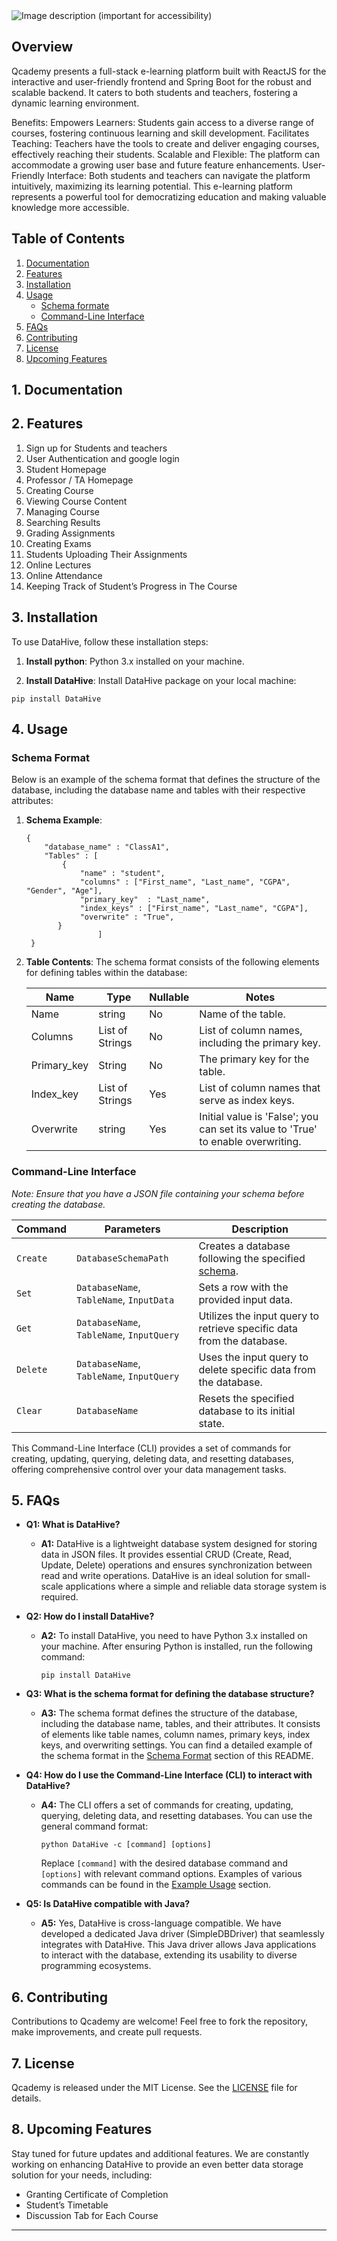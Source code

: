 

<picture>
  <source media="(prefers-color-scheme: light)" srcset="https://github.com/MahmoudGoda2003/Qcademy/assets/95986689/2f66bf89-b82f-4c88-81a8-41cc1e909a63">
  <source media="(prefers-color-scheme: dark)" srcset="https://github.com/MahmoudGoda2003/Qcademy/assets/95986689/52d18f93-0707-43e3-bac5-1cc4e1e5586b">
  <img alt="Image description (important for accessibility)" src="https://default-image.png"> </picture>

  
## Overview
Qcademy presents a full-stack e-learning platform built with ReactJS for the interactive and user-friendly frontend and Spring Boot for the robust and scalable backend. It caters to both students and teachers, fostering a dynamic learning environment.

Benefits:
Empowers Learners: Students gain access to a diverse range of courses, fostering continuous learning and skill development.
Facilitates Teaching: Teachers have the tools to create and deliver engaging courses, effectively reaching their students.
Scalable and Flexible: The platform can accommodate a growing user base and future feature enhancements.
User-Friendly Interface: Both students and teachers can navigate the platform intuitively, maximizing its learning potential.
This e-learning platform represents a powerful tool for democratizing education and making valuable knowledge more accessible.

## Table of Contents
1. [Documentation](#documentation)
2. [Features](#features)
3. [Installation](#installation)
4. [Usage](#usage)
    - [Schema formate](#schema)
    - [Command-Line Interface](#commands)
5. [FAQs](#faqs)
6. [Contributing](#contributing)
7. [License](#license)
8. [Upcoming Features](#upcoming-features)

## 1. Documentation <a name="documentation"></a>

## 2. Features <a name="features"></a>
1) Sign up for Students and teachers
2) User Authentication and google login
3) Student Homepage
4) Professor / TA Homepage
5) Creating Course
6) Viewing Course Content
7) Managing Course
8) Searching Results
9) Grading Assignments
10) Creating Exams
11) Students Uploading Their Assignments
12) Online Lectures
13) Online Attendance
14) Keeping Track of Student’s Progress in The Course

## 3. Installation <a name="installation"></a>
To use DataHive, follow these installation steps:
1. **Install python**: Python 3.x installed on your machine.

2. **Install DataHive**: Install DataHive package on your local machine:

```shell
pip install DataHive
```
## 4. Usage <a name="usage"></a>

### Schema Format <a name="schema"></a>
Below is an example of the schema format that defines the structure of the database, including the database name and tables with their respective attributes:
   1. **Schema Example**:
      ```
      {
          "database_name" : "ClassA1",
          "Tables" : [
              {
                  "name" : "student",
                  "columns" : ["First_name", "Last_name", "CGPA", "Gender", "Age"],
                  "primary_key"  : "Last_name",
                  "index_keys" : ["First_name", "Last_name", "CGPA"],
                  "overwrite" : "True",
             }
                      ]
       }
      ```
2. **Table Contents**:
  The schema format consists of the following elements for defining tables within the database:

      | Name | Type | Nullable | Notes |
      | ---- | ---- | -------- | ----- |
      | Name | string | No | Name of the table. |
      | Columns | List of Strings | No | List of column names, including the primary key. |
      | Primary_key | String | No | The primary key for the table. |
      | Index_key | List of Strings | Yes | List of column names that serve as index keys. |
      | Overwrite | string | Yes | Initial value is 'False'; you can set its value to 'True' to enable overwriting.|
   
### Command-Line Interface <a name="commands"></a>

*Note: Ensure that you have a JSON file containing your schema before creating the database.*

| Command | Parameters | Description |
|---------|------------|-------------|
| `Create` | `DatabaseSchemaPath` | Creates a database following the specified [schema](#schema).
| `Set` | `DatabaseName`, `TableName`, `InputData` | Sets a row with the provided input data.
| `Get` | `DatabaseName`, `TableName`, `InputQuery` | Utilizes the input query to retrieve specific data from the database.
| `Delete` | `DatabaseName`, `TableName`, `InputQuery` | Uses the input query to delete specific data from the database.
| `Clear` | `DatabaseName` | Resets the specified database to its initial state.

This Command-Line Interface (CLI) provides a set of commands for creating, updating, querying, deleting data, and resetting databases, offering comprehensive control over your data management tasks.

## 5. FAQs <a name="faqs"></a>

- **Q1: What is DataHive?**
  - **A1:** DataHive is a lightweight database system designed for storing data in JSON files. It provides essential CRUD (Create, Read, Update, Delete) operations and ensures synchronization between read and write operations. DataHive is an ideal solution for small-scale applications where a simple and reliable data storage system is required.

- **Q2: How do I install DataHive?**
  - **A2:** To install DataHive, you need to have Python 3.x installed on your machine. After ensuring Python is installed, run the following command:

    ```shell
    pip install DataHive
    ```

- **Q3: What is the schema format for defining the database structure?**
  - **A3:** The schema format defines the structure of the database, including the database name, tables, and their attributes. It consists of elements like table names, column names, primary keys, index keys, and overwriting settings. You can find a detailed example of the schema format in the [Schema Format](#schema) section of this README.

- **Q4: How do I use the Command-Line Interface (CLI) to interact with DataHive?**
  - **A4:** The CLI offers a set of commands for creating, updating, querying, deleting data, and resetting databases. You can use the general command format:

    ```shell
    python DataHive -c [command] [options]
    ```

    Replace `[command]` with the desired database command and `[options]` with relevant command options. Examples of various commands can be found in the [Example Usage](#examples) section.

- **Q5: Is DataHive compatible with Java?**
  - **A5:** Yes, DataHive is cross-language compatible. We have developed a dedicated Java driver (SimpleDBDriver) that seamlessly integrates with DataHive. This Java driver allows Java applications to interact with the database, extending its usability to diverse programming ecosystems.

## 6. Contributing <a name="contributing"></a>

Contributions to Qcademy are welcome! Feel free to fork the repository, make improvements, and create pull requests.

## 7. License <a name="license"></a>

Qcademy is released under the MIT License. See the [LICENSE](https://github.com/MahmoudGoda2003/Qcademy/blob/main/LICENSE) file for details.

## 8. Upcoming Features <a name="upcoming-features">
Stay tuned for future updates and additional features. We are constantly working on enhancing DataHive to provide an even better data storage solution for your needs, including:

   - Granting Certificate of Completion
   - Student’s Timetable
   - Discussion Tab for Each Course
-----


  


